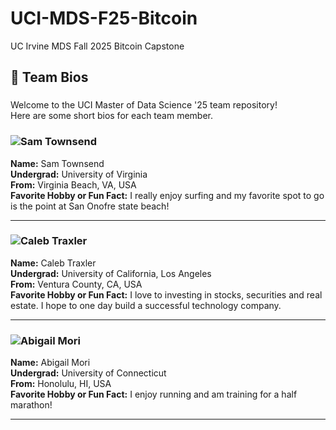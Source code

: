 # UCI-MDS-F25-Bitcoin
UC Irvine MDS Fall 2025 Bitcoin Capstone


## 👥 Team Bios

###
Welcome to the UCI Master of Data Science '25 team repository!  
Here are some short bios for each team member.  
###


### ![Sam Townsend](https://media.licdn.com/dms/image/v2/D4E03AQGhks-y0glDpw/profile-displayphoto-shrink_200_200/B4EZQzJmkdHAAc-/0/1736024948600?e=2147483647&v=beta&t=wq5pDJjaqmjaEWa9YhfoI9_UbEZq31Yw290egWhgeDk)  ###
**Name:** Sam Townsend  
**Undergrad:** University of Virginia  
**From:** Virginia Beach, VA, USA  
**Favorite Hobby or Fun Fact:** I really enjoy surfing and my favorite spot to go is the point at San Onofre state beach!

---

### ![Caleb Traxler](https://avatars.githubusercontent.com/u/69169157?s=400&u=1f56dec8c1fa00ff7681c59d8521ee3ee2ee1b57&v=4)  ###
**Name:** Caleb Traxler  
**Undergrad:** University of California, Los Angeles  
**From:** Ventura County, CA, USA  
**Favorite Hobby or Fun Fact:** I love to investing in stocks, securities and real estate. I hope to one day build a successful technology company. 

---

### ![Abigail Mori](https://avatars.githubusercontent.com/u/107724346?s=400&u=9c8f54d992bc21d7a7b4b09faa95843edb922917&v=4) ###
**Name:** Abigail Mori \
**Undergrad:** University of Connecticut \
**From:** Honolulu, HI, USA \
**Favorite Hobby or Fun Fact:** I enjoy running and am training for a half marathon! 

---
